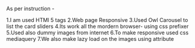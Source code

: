 As per instruction -

1.I am used HTMl 5  tags
2.Web page Responsive
3.Used Owl Carousel to list the card sliders
4.Its work all the mordern browser- using css prefixer
5.Used also dummy images from internet
6.To make responsive used css mediaquery 
7.We also make lazy load on the images using attribute